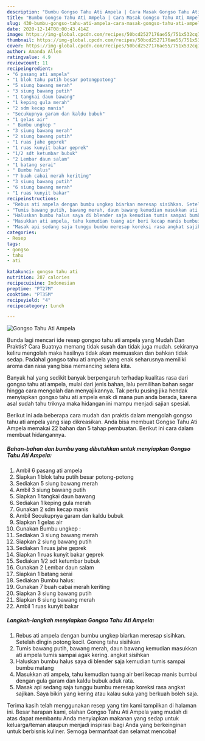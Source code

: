 ```yaml
---
description: "Bumbu Gongso Tahu Ati Ampela | Cara Masak Gongso Tahu Ati Ampela Yang Lezat Sekali"
title: "Bumbu Gongso Tahu Ati Ampela | Cara Masak Gongso Tahu Ati Ampela Yang Lezat Sekali"
slug: 430-bumbu-gongso-tahu-ati-ampela-cara-masak-gongso-tahu-ati-ampela-yang-lezat-sekali
date: 2020-12-14T08:00:43.414Z
image: https://img-global.cpcdn.com/recipes/50bcd2527176ae55/751x532cq70/gongso-tahu-ati-ampela-foto-resep-utama.jpg
thumbnail: https://img-global.cpcdn.com/recipes/50bcd2527176ae55/751x532cq70/gongso-tahu-ati-ampela-foto-resep-utama.jpg
cover: https://img-global.cpcdn.com/recipes/50bcd2527176ae55/751x532cq70/gongso-tahu-ati-ampela-foto-resep-utama.jpg
author: Amanda Allen
ratingvalue: 4.9
reviewcount: 11
recipeingredient:
- "6 pasang ati ampela"
- "1 blok tahu putih besar potongpotong"
- "5 siung bawang merah"
- "3 siung bawang putih"
- "1 tangkai daun bawang"
- "1 keping gula merah"
- "2 sdm kecap manis"
- "Secukupnya garam dan kaldu bubuk"
- "1 gelas air"
- " Bumbu ungkep "
- "3 siung bawang merah"
- "2 siung bawang putih"
- "1 ruas jahe geprek"
- "1 ruas kunyit bakar geprek"
- "1/2 sdt ketumbar bubuk"
- "2 Lembar daun salam"
- "1 batang serai"
- " Bumbu halus"
- "7 buah cabai merah keriting"
- "3 siung bawang putih"
- "6 siung bawang merah"
- "1 ruas kunyit bakar"
recipeinstructions:
- "Rebus ati ampela dengan bumbu ungkep biarkan meresap sisihkan. Setelah dingin potong kecil. Goreng tahu sisihkan"
- "Tumis bawang putih, bawang merah, daun bawang kemudian masukkan ati ampela tumis sampai agak kering. angkat sisihkan"
- "Haluskan bumbu halus saya di blender saja kemudian tumis sampai bumbu matang"
- "Masukkan ati ampela, tahu kemudian tuang air beri kecap manis bumbui dengan gula garam dan kaldu bubuk aduk rata."
- "Masak api sedang saja tunggu bumbu meresap koreksi rasa angkat sajikan. Saya bikin yang kering atau kalau suka yang berkuah boleh saja."
categories:
- Resep
tags:
- gongso
- tahu
- ati

katakunci: gongso tahu ati 
nutrition: 287 calories
recipecuisine: Indonesian
preptime: "PT27M"
cooktime: "PT35M"
recipeyield: "4"
recipecategory: Lunch

---
```



![Gongso Tahu Ati Ampela](https://img-global.cpcdn.com/recipes/50bcd2527176ae55/751x532cq70/gongso-tahu-ati-ampela-foto-resep-utama.jpg)

Bunda lagi mencari ide resep gongso tahu ati ampela yang Mudah Dan Praktis? Cara Buatnya memang tidak susah dan tidak juga mudah. sekiranya keliru mengolah maka hasilnya tidak akan memuaskan dan bahkan tidak sedap. Padahal gongso tahu ati ampela yang enak seharusnya memiliki aroma dan rasa yang bisa memancing selera kita.



Banyak hal yang sedikit banyak berpengaruh terhadap kualitas rasa dari gongso tahu ati ampela, mulai dari jenis bahan, lalu pemilihan bahan segar hingga cara mengolah dan menyajikannya. Tak perlu pusing jika hendak menyiapkan gongso tahu ati ampela enak di mana pun anda berada, karena asal sudah tahu triknya maka hidangan ini mampu menjadi sajian spesial.


Berikut ini ada beberapa cara mudah dan praktis dalam mengolah gongso tahu ati ampela yang siap dikreasikan. Anda bisa membuat Gongso Tahu Ati Ampela memakai 22 bahan dan 5 tahap pembuatan. Berikut ini cara dalam membuat hidangannya.

<!--inarticleads1-->

##### Bahan-bahan dan bumbu yang dibutuhkan untuk menyiapkan Gongso Tahu Ati Ampela:

1. Ambil 6 pasang ati ampela
1. Siapkan 1 blok tahu putih besar potong-potong
1. Sediakan 5 siung bawang merah
1. Ambil 3 siung bawang putih
1. Siapkan 1 tangkai daun bawang
1. Sediakan 1 keping gula merah
1. Gunakan 2 sdm kecap manis
1. Ambil Secukupnya garam dan kaldu bubuk
1. Siapkan 1 gelas air
1. Gunakan  Bumbu ungkep :
1. Sediakan 3 siung bawang merah
1. Siapkan 2 siung bawang putih
1. Sediakan 1 ruas jahe geprek
1. Siapkan 1 ruas kunyit bakar geprek
1. Sediakan 1/2 sdt ketumbar bubuk
1. Gunakan 2 Lembar daun salam
1. Siapkan 1 batang serai
1. Sediakan  Bumbu halus:
1. Gunakan 7 buah cabai merah keriting
1. Siapkan 3 siung bawang putih
1. Siapkan 6 siung bawang merah
1. Ambil 1 ruas kunyit bakar




<!--inarticleads2-->

##### Langkah-langkah menyiapkan Gongso Tahu Ati Ampela:

1. Rebus ati ampela dengan bumbu ungkep biarkan meresap sisihkan. Setelah dingin potong kecil. Goreng tahu sisihkan
1. Tumis bawang putih, bawang merah, daun bawang kemudian masukkan ati ampela tumis sampai agak kering. angkat sisihkan
1. Haluskan bumbu halus saya di blender saja kemudian tumis sampai bumbu matang
1. Masukkan ati ampela, tahu kemudian tuang air beri kecap manis bumbui dengan gula garam dan kaldu bubuk aduk rata.
1. Masak api sedang saja tunggu bumbu meresap koreksi rasa angkat sajikan. Saya bikin yang kering atau kalau suka yang berkuah boleh saja.




Terima kasih telah menggunakan resep yang tim kami tampilkan di halaman ini. Besar harapan kami, olahan Gongso Tahu Ati Ampela yang mudah di atas dapat membantu Anda menyiapkan makanan yang sedap untuk keluarga/teman ataupun menjadi inspirasi bagi Anda yang berkeinginan untuk berbisnis kuliner. Semoga bermanfaat dan selamat mencoba!
